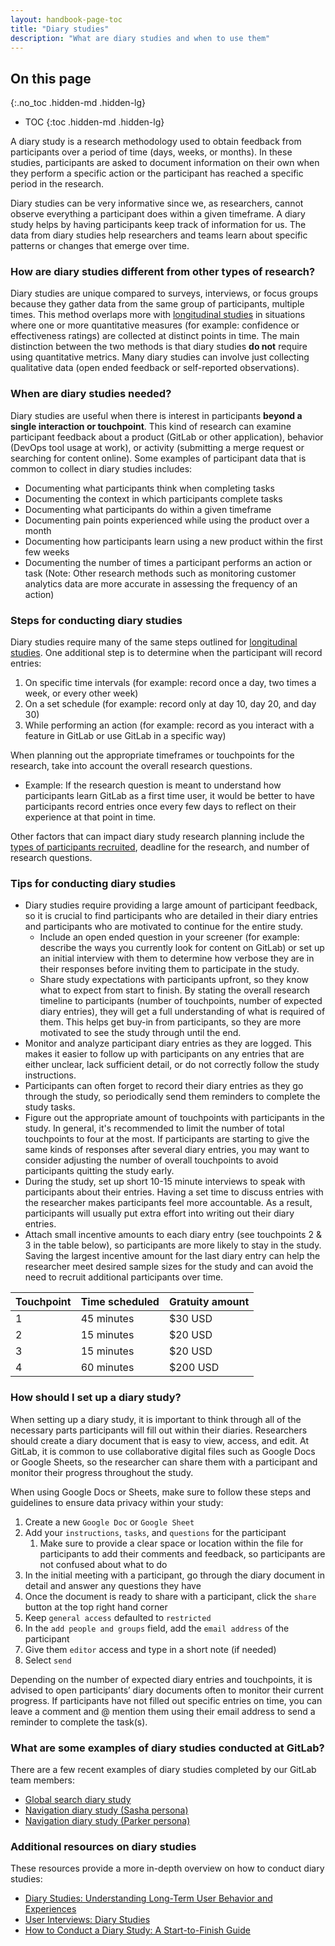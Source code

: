 ```yaml
---
layout: handbook-page-toc
title: "Diary studies"
description: "What are diary studies and when to use them"
---
```


## On this page
{:.no_toc .hidden-md .hidden-lg}

- TOC
{:toc .hidden-md .hidden-lg}

A diary study is a research methodology used to obtain feedback from participants over a period of time (days, weeks, or months). In these studies, participants are asked to document information on their own when they perform a specific action or the participant has reached a specific period in the research. 

Diary studies can be very informative since we, as researchers, cannot observe everything a participant does within a given timeframe. A diary study helps by having participants keep track of information for us. The data from diary studies help researchers and teams learn about specific patterns or changes that emerge over time. 

### How are diary studies different from other types of research?
Diary studies are unique compared to surveys, interviews, or focus groups because they gather data from the same group of participants, multiple times. This method overlaps more with [longitudinal studies](/handbook/product/ux/ux-research-training/longitudinal-studies/) in situations where one or more quantitative measures (for example: confidence or effectiveness ratings) are collected at distinct points in time. The main distinction between the two methods is that diary studies **do not** require using quantitative metrics. Many diary studies can involve just collecting qualitative data (open ended feedback or self-reported observations).

### When are diary studies needed?
Diary studies are useful when there is interest in participants **beyond a single interaction or touchpoint**. This kind of research can examine participant feedback about a product (GitLab or other application), behavior (DevOps tool usage at work), or activity (submitting a merge request or searching for content online). Some examples of participant data that is common to collect in diary studies includes:
* Documenting what participants think when completing tasks
* Documenting the context in which participants complete tasks
* Documenting what participants do within a given timeframe
* Documenting pain points experienced while using the product over a month
* Documenting how participants learn using a new product within the first few weeks
* Documenting the number of times a participant performs an action or task (Note: Other research methods such as monitoring customer analytics data  are more accurate in assessing the frequency of an action)

### Steps for conducting diary studies
Diary studies require many of the same steps outlined for [longitudinal studies](/handbook/product/ux/ux-research-training/longitudinal-studies/). One additional step is to determine when the participant will record entries: 
1. On specific time intervals (for example: record once a day, two times a week, or every other week) 
2. On a set schedule (for example: record only at day 10, day 20, and day 30)
3. While performing an action (for example: record as you interact with a feature in GitLab or use GitLab in a specific way)

When planning out the appropriate timeframes or touchpoints for the research, take into account the overall research questions. 
* Example: If the research question is meant to understand how participants learn GitLab as a first time user, it would be better to have participants record entries once every few days to reflect on their experience at that point in time.

Other factors that can impact diary study research planning include the [types of participants recruited](/handbook/product/ux/ux-research-training/recruiting-participants/), deadline for the research, and number of research questions.

### Tips for conducting diary studies

* Diary studies require providing a large amount of participant feedback, so it is crucial to find participants who are detailed in their diary entries and participants who are motivated to continue for the entire study.
    * Include an open ended question in your screener (for example: describe the ways you currently look for content on GitLab) or set up an initial interview with them to determine how verbose they are in their responses before inviting them to participate in the study. 
    * Share study expectations with participants upfront, so they know what to expect from start to finish. By stating the overall research timeline to participants (number of touchpoints, number of expected diary entries), they will get a full understanding of what is required of them. This helps get buy-in from participants, so they are more motivated to see the study through until the end.
* Monitor and analyze participant diary entries as they are logged. This makes it easier to follow up with participants on any entries that are either unclear, lack sufficient detail, or do not correctly follow the study instructions. 
* Participants can often forget to record their diary entries as they go through the study, so periodically send them reminders to complete the study tasks. 
* Figure out the appropriate amount of touchpoints with participants in the study. In general, it's recommended to limit the number of total touchpoints to four at the most. If participants are starting to give the same kinds of responses after several diary entries, you may want to consider adjusting the number of overall touchpoints to avoid participants quitting the study early. 
* During the study, set up short 10-15 minute interviews to speak with participants about their entries. Having a set time to discuss entries with the researcher makes participants feel more accountable. As a result, participants will usually put extra effort into writing out their diary entries. 
* Attach small incentive amounts to each diary entry (see touchpoints 2 & 3 in the table below), so participants are more likely to stay in the study. Saving the largest incentive amount for the last diary entry can help the researcher meet desired sample sizes for the study and can avoid the need to recruit additional participants over time.

| Touchpoint | Time scheduled | Gratuity amount |
|------------|----------------|-----------------|
| 1          | 45 minutes     | $30 USD         |
| 2          | 15 minutes     | $20 USD         |
| 3          | 15 minutes     | $20 USD         |
| 4          | 60 minutes     | $200 USD        |

### How should I set up a diary study?
When setting up a diary study, it is important to think through all of the necessary parts participants will fill out within their diaries. Researchers should create a diary document that is easy to view, access, and edit. At GitLab, it is common to use collaborative digital files such as Google Docs or Google Sheets, so the researcher can share them with a participant and monitor their progress throughout the study. 

When using Google Docs or Sheets, make sure to follow these steps and guidelines to ensure data privacy within your study:

1. Create a new `Google Doc` or `Google Sheet`
2. Add your `instructions`, `tasks`, and `questions` for the participant
    1. Make sure to provide a clear space or location within the file for participants to add their comments and feedback, so participants are not confused about what to do
3. In the initial meeting with a participant, go through the diary document in detail and answer any questions they have
4. Once the document is ready to share with a participant, click the `share` button at the top right hand corner
5. Keep `general access` defaulted to `restricted`
6. In the `add people and groups` field, add the `email address` of the participant
7. Give them `editor` access and type in a short note (if needed)
8. Select `send`

Depending on the number of expected diary entries and touchpoints, it is advised to open participants’ diary documents often to monitor their current progress. If participants have not filled out specific entries on time, you can leave a comment and @ mention them using their email address to send a reminder to complete the task(s).

### What are some examples of diary studies conducted at GitLab?
There are a few recent examples of diary studies completed by our GitLab team members:

* [Global search diary study](https://docs.google.com/presentation/d/1kqBZVWX46Ua-VxwkRiURA4dygp1kY4tqHkdO2x0X8dY/edit?usp=sharing)
* [Navigation diary study (Sasha persona)](https://docs.google.com/presentation/d/1i6Hh5yfRIb7sUFXFYCsFf196W5-yaF-aIjlgXXXJPPA/edit?usp=sharing)
* [Navigation diary study (Parker persona)](https://docs.google.com/presentation/d/1Pdw3qDiM4tjkTg3dLekH_5Xd-3sTxDH4OS67UGnkIZo/edit?usp=sharing)


### Additional resources on diary studies
These resources provide a more in-depth overview on how to conduct diary studies:

* [Diary Studies: Understanding Long-Term User Behavior and Experiences](https://www.nngroup.com/articles/diary-studies/)
* [User Interviews: Diary Studies](https://www.userinterviews.com/ux-research-field-guide-chapter/diary-studies)
* [How to Conduct a Diary Study: A Start-to-Finish Guide](https://dscout.com/people-nerds/diary-study-guide)
